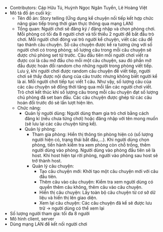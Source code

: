 - Contributors: Cáp Hữu Tú, Huỳnh Ngọc Ngân Tuyền, Lê Hoàng Việt
- Mô tả đồ án cuối kỳ:
  + Tên đồ án: Story telling (Ứng dụng kể chuyện nối tiếp kết hợp chức năng giao tiếp trong thời gian thực thông qua mạng LAN)
  + Tổng quan: Người chơi sẽ đăng ký / đăng nhập và chọn phòng chơi. Mỗi phòng có tối đa 8 người chơi và tối thiểu 2 người để bắt đầu trò chơi. Mỗi người chơi đóng vai trò người kể chuyện, viết các câu để tạo thành câu chuyện. Số câu chuyện được kể ra tương ứng với số người chơi có trong phòng; số lượng câu trong mỗi câu chuyện sẽ được chủ phòng set từ trước. Câu đầu tiên mỗi người chơi viết ra được coi là câu mở đầu cho mỗi một câu chuyện, sau đó phần mở đầu được hoán đổi random cho những người trong phòng viết tiếp. Lưu ý, khi người chơi được random câu chuyện để viết tiếp, người chơi sẽ thấy được nội dung của câu trước nhưng không biết người kể là ai. Mỗi người chơi tiếp tục viết 1 câu. Như vậy, số lượng câu của các câu chuyện sẽ đồng thời tăng qua mỗi lần các người chơi viết. Trò chơi kết thúc khi số lượng câu trong mỗi câu chuyện đạt số lượng chủ phòng đã set ban đầu. Các câu chuyện được ghép từ các câu hoán đổi trước đó sẽ lần lượt hiện lên.
  + Chức năng:
    + Quản lý người dùng: Người dùng tham gia trò chơi bằng cách đăng kí (nếu chưa từng chơi) hoặc đăng nhập với tên mong muốn (sẽ lưu lại các câu chuyện từng kể).
    + Quản lý phòng:
        + Tham gia phòng: Hiển thị thông tin phòng hiện có (số lượng người hiện có, trạng thái bắt đầu,...). Khi người dùng chọn phòng, tiến hành kiểm tra xem phòng còn chỗ trống, thêm người dùng vào phòng. Người dùng vào phòng đầu tiên sẽ là host. Khi host hiện tại rời phòng, người vào phòng sau host sẽ trở thành host.
        + Quản lý câu chuyện:
            + Tạo câu chuyện mới: Khởi tạo một câu chuyện mới với câu đầu tiên.
            + Thêm câu vào câu chuyện: Kiểm tra xem người dùng có quyền thêm câu không, thêm câu vào câu chuyện.
            + Hiển thị câu chuyện: Lấy toàn bộ câu chuyện từ cơ sở dữ liệu và hiển thị lên giao diện.
            + Xem lại câu chuyện: Các câu chuyện đã kể sẽ được lưu trữ -> người dùng có thể xem lại
- Số lượng người tham gia: tối đa 8 người
- Mô hình client, server
- Dùng mạng LAN để kết nối người chơi
 
